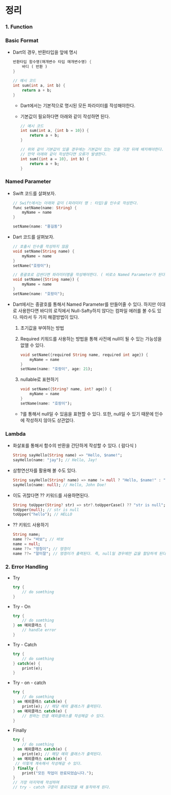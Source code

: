 # 정리
### 1. Function
### Basic Format

- Dart의 경우, 반환타입을 앞에 명시
    
    ```dart
    반환타입 함수명(매개변수 타입 매개변수명) {
    	바디 ( 반환 )
    }
    
    // 예시 코드
    int sum(int a, int b) {
    	return a + b;
    }
    ```
    
    - Dart에서는 기본적으로 명시된 모든 파라미터를 작성해야한다. 
    - 기본값이 필요하다면 아래와 같이 작성하면 된다.
    
        ```dart
        // 예시 코드
        int sum(int a, {int b = 10}) {
            return a + b;
        }
        
        // 위와 같이 기본값이 있을 경우에는 기본값이 있는 것을 가장 뒤에 배치해야한다.
        // 만약 아래와 같이 작성한다면 오류가 발생한다.
        int sum({int a = 10}, int b) {
            return a + b;
        }
        ```
    

### Named Parameter

- Swift 코드를 살펴보자.
    
    ```dart
    // Swift에서는 아래와 같이 (파라미터 명 : 타입)을 인수로 작성한다.
    func setName(name: String) {
    	myName = name
    }
    
    setName(name: "홍길동")
    ```
    
- Dart 코드를 살펴보자.
    
    ```dart
    // 호출시 인수를 작성하지 않음
    void setName(String name) {
    	myName = name
    }
    setName("호랑이");
    
    // 중괄호로 감싼다면 파라미터명을 작성해야한다. ( 비로소 Named Parameter가 된다. )
    void setName({String name}) {
    	myName = name
    }
    setName(name: "호랑이");
    ```
    
- Dart에서는 중괄호를 통해서 Named Parameter를 만들어줄 수 있다. 하지만 이대로 사용한다면 바디의 로직에서 Null-Safty하지 않다는 컴파일 에러를 볼 수도 있다. 따라서 두 가지 해결방법이 있다.
  1. 초기값을 부여하는 방법
  2. Required 키워드를 사용하는 방법을 통해 사전에 null이 될 수 있는 가능성을 없앨 수 있다.
    
        ```dart
        void setName({required String name, required int age}) {
            myName = name
        }
        setName(name: "호랑이", age: 21);
        ```
    
  3.  nullable로 표현하기
    
        ```dart
        void setName({String? name, int? age}) {
            myName = name
        }
        setName(name: "호랑이"); 
        ```
    
    - ?를 통해서 null일 수 있음을 표현할 수 있다. 또한, null일 수 있기 때문에 인수에 작성하지 않아도 상관없다.

### Lambda

- 화살표를 통해서 함수의 반환을 간단하게 작성할 수 있다. ( 람다식 )
    
    ```dart
    String sayHello(String name) => "Hello, $name!";
    sayHello(name: "jay"); // Hello, Jay!
    ```
    
- 삼항연산자를 활용해 볼 수도 있다.
    
    ```dart
    String sayHello(String? name) => name != null ? "Hello, $name!" : "Hello, John Doe !";
    sayHello(name: null); // Hello, John Doe!
    ```
    
- 이도 귀찮다면 ?? 키워드를 사용하면된다.
    
    ```dart
    String toUpper(String? str) => str?.toUpperCase() ?? "str is null";
    toUpper(null); // str is null
    toUpper("hello"); // HELLO
    ```
    
- ?? 키워드 사용하기
      
  ```dart
  String name;
  name ??= "바보"; // 바보
  name = null;
  name ??= "멍청이"; // 멍청이
  name ??= "말미잘"; // 멍청이가 출력된다. 즉, null일 경우에만 값을 할당하게 된다.
  ```
        

### 2. Error Handling

- Try
    
    ```dart
    try {
    	// do somthing
    } 
    ```
    
- Try - On
    
    ```dart
    try {
        // do somthing
    } on 예외클래스 {
    	// handle error
    }
    ```
    
- Try - Catch
    
    ```dart
    try {
    	// do somthing
    } catch(e) {
    	print(e);
    }
    ```
    
- Try - on - catch
    
    ```dart
    try {
    	// do somthing
    } on 예외클래스 catch(e) {
    	print(e); // 해당 예외 클래스가 출력된다.
    } on 예외클래스 catch(e) {
        // 원하는 만큼 예외클래스를 작성해갈 수 있다.
    }
    ```
    
- Finally
    
    ```dart
    try {
    	// do somthing
    } on 예외클래스 catch(e) {
    	print(e); // 해당 예외 클래스가 출력된다.
    } on 예외클래스 catch(e) {
     // 이렇게 계속해서 작성해갈 수 있다.
    } finally {
    	print("모든 작업이 완료되었습니다.");
    }
    // 가장 마지막에 작성하며 
    // try - catch 구문이 종료되었을 때 동작하게 된다.
    ```